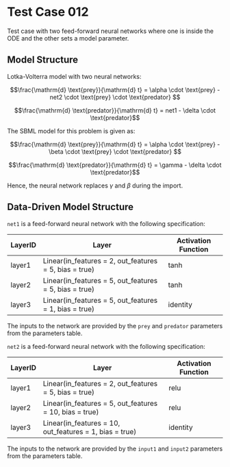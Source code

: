 # Test Case 012

Test case with two feed-forward neural networks where one is inside the ODE and the other sets a model parameter.

## Model Structure

Lotka-Volterra model with two neural networks:

$$\frac{\mathrm{d} \text{prey}}{\mathrm{d} t} = \alpha \cdot \text{prey} - net2 \cdot \text{prey} \cdot \text{predator} $$

$$\frac{\mathrm{d} \text{predator}}{\mathrm{d} t} = net1 - \delta \cdot \text{predator}$$

The SBML model for this problem is given as:

$$\frac{\mathrm{d} \text{prey}}{\mathrm{d} t} = \alpha \cdot \text{prey} - \beta \cdot \text{prey} \cdot \text{predator} $$

$$\frac{\mathrm{d} \text{predator}}{\mathrm{d} t} = \gamma - \delta \cdot \text{predator}$$

Hence, the neural network replaces $\gamma$ and $\beta$ during the import.

## Data-Driven Model Structure

`net1` is a feed-forward neural network with the following specification:

| LayerID | Layer                                                  | Activation Function |
|---------|--------------------------------------------------------|---------------------|
| layer1  | Linear(in_features = 2, out_features = 5, bias = true) | tanh                |
| layer2  | Linear(in_features = 5, out_features = 5, bias = true) | tanh                |
| layer3  | Linear(in_features = 5, out_features = 1, bias = true) | identity            |

The inputs to the network are provided by the `prey` and `predator` parameters from the parameters table.

`net2` is a feed-forward neural network with the following specification:

| LayerID | Layer                                                  | Activation Function |
|---------|--------------------------------------------------------|---------------------|
| layer1  | Linear(in_features = 2, out_features = 5, bias = true) | relu                |
| layer2  | Linear(in_features = 5, out_features = 10, bias = true) | relu                |
| layer3  | Linear(in_features = 10, out_features = 1, bias = true) | identity            |

The inputs to the network are provided by the `input1` and `input2` parameters from the parameters table.
